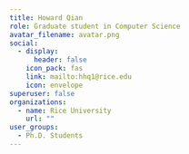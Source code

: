 ```yaml
---
title: Howard Qian
role: Graduate student in Computer Science
avatar_filename: avatar.png
social:
  - display:
      header: false
    icon_pack: fas
    link: mailto:hhq1@rice.edu
    icon: envelope
superuser: false
organizations:
  - name: Rice University
    url: ""
user_groups:
  - Ph.D. Students
---
```

